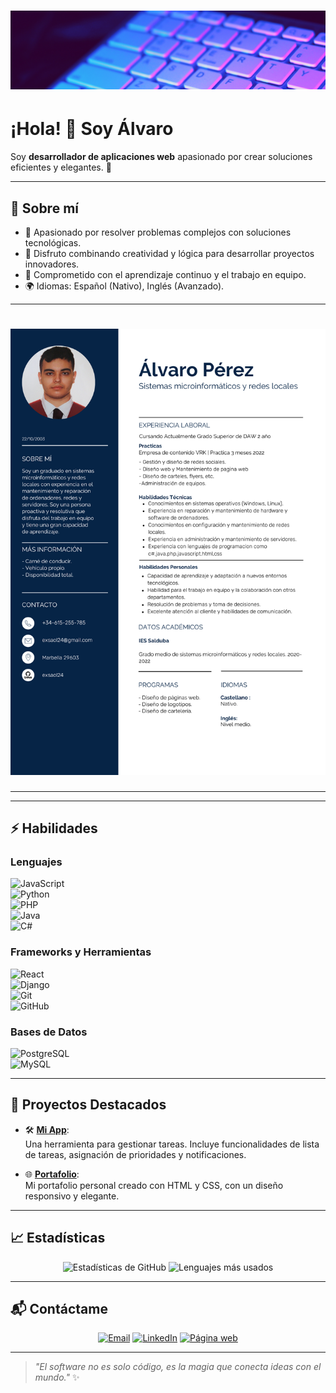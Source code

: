 # ![Mi Banner](https://github.com/exsaol24/exsaol24/blob/main/banner)  
# ¡Hola! 👋 Soy **Álvaro**  
Soy **desarrollador de aplicaciones web** apasionado por crear soluciones eficientes y elegantes. 🚀  

---

## 🌙 Sobre mí  
- 🚀 Apasionado por resolver problemas complejos con soluciones tecnológicas.  
- 🧩 Disfruto combinando creatividad y lógica para desarrollar proyectos innovadores.  
- 🌟 Comprometido con el aprendizaje continuo y el trabajo en equipo.  
- 🌍 Idiomas: Español (Nativo), Inglés (Avanzado).

---
# ![Mi CV](https://github.com/exsaol24/exsaol24/blob/main/cv.png)
---
---

## ⚡ Habilidades  
### Lenguajes  
![JavaScript](https://img.shields.io/badge/JavaScript-F7DF1E?style=for-the-badge&logo=javascript&logoColor=black)  
![Python](https://img.shields.io/badge/Python-3776AB?style=for-the-badge&logo=python&logoColor=white)  
![PHP](https://img.shields.io/badge/PHP-777BB4?style=for-the-badge&logo=php&logoColor=white)  
![Java](https://img.shields.io/badge/Java-007396?style=for-the-badge&logo=java&logoColor=white)  
![C#](https://img.shields.io/badge/C%23-239120?style=for-the-badge&logo=c-sharp&logoColor=white)  

### Frameworks y Herramientas  
![React](https://img.shields.io/badge/React-61DAFB?style=for-the-badge&logo=react&logoColor=black)  
![Django](https://img.shields.io/badge/Django-092E20?style=for-the-badge&logo=django&logoColor=white)  
![Git](https://img.shields.io/badge/Git-F05032?style=for-the-badge&logo=git&logoColor=white)  
![GitHub](https://img.shields.io/badge/GitHub-181717?style=for-the-badge&logo=github&logoColor=white)  

### Bases de Datos  
![PostgreSQL](https://img.shields.io/badge/PostgreSQL-336791?style=for-the-badge&logo=postgresql&logoColor=white)  
![MySQL](https://img.shields.io/badge/MySQL-4479A1?style=for-the-badge&logo=mysql&logoColor=white)  

---

## 🌙 Proyectos Destacados  
- 🛠️ [**Mi App**](https://github.com/cchrCoding05/mi-app):  
  Una herramienta para gestionar tareas. Incluye funcionalidades de lista de tareas, asignación de prioridades y notificaciones.  

- 🌐 [**Portafolio**](https://github.com/cchrCoding05/portafolio):  
  Mi portafolio personal creado con HTML y CSS, con un diseño responsivo y elegante.

---

## 📈 Estadísticas  
<div align="center">  
  <img src="https://github-readme-stats.vercel.app/api?username=exsaol24&show_icons=true&theme=tokyonight" alt="Estadísticas de GitHub" height="150px" />  
  <img src="https://github-readme-stats.vercel.app/api/top-langs/?username=exsaol24&layout=compact&theme=tokyonight" alt="Lenguajes más usados" height="150px" />  
</div>

---

## 📬 Contáctame  
<div align="center">  
  <a href="mailto:@gmail.com"><img src="https://img.shields.io/badge/Email-D14836?style=for-the-badge&logo=gmail&logoColor=white" alt="Email" /></a>  
  <a href="https://linkedin.com/in/chrayehChahine"><img src="https://img.shields.io/badge/LinkedIn-0A66C2?style=for-the-badge&logo=linkedin&logoColor=white" alt="LinkedIn" /></a>  
  <a href="https://github.com/exsaol24"><img src="https://img.shields.io/badge/Mi_Página_Web-000000?style=for-the-badge&logo=github&logoColor=white" alt="Página web" /></a>  
</div>

---

> *"El software no es solo código, es la magia que conecta ideas con el mundo."* ✨
